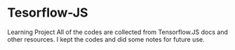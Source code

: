 # Tesorflow-JS
Learning Project
All of the codes are collected from Tensorflow.JS docs and other resources. I kept the codes and did some notes for future use.

